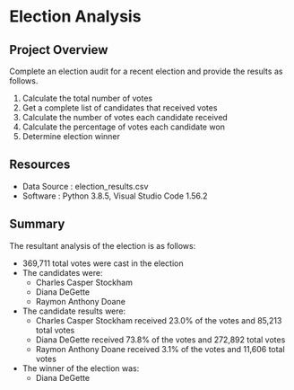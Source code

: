 # Election Analysis

## Project Overview
Complete an election audit for a recent election and provide the results as follows.

1. Calculate the total number of votes
2. Get a complete list of candidates that received votes
3. Calculate the number of votes each candidate received
4. Calculate the percentage of votes each candidate won
5. Determine election winner

## Resources
- Data Source : election_results.csv
- Software : Python 3.8.5, Visual Studio Code 1.56.2

## Summary
The resultant analysis of the election is as follows:
- 369,711 total votes were cast in the election
- The candidates were:
  - Charles Casper Stockham
  - Diana DeGette
  - Raymon Anthony Doane
- The candidate results were:
  - Charles Casper Stockham received 23.0% of the votes and 85,213 total votes
  - Diana DeGette received 73.8% of the votes and 272,892 total votes
  - Raymon Anthony Doane received 3.1% of the votes and 11,606 total votes
- The winner of the election was:
  - Diana DeGette
